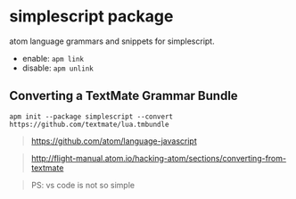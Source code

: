 # simplescript package

atom language grammars and snippets for simplescript.

- enable: `apm link`
- disable: `apm unlink`

## Converting a TextMate Grammar Bundle
```
apm init --package simplescript --convert https://github.com/textmate/lua.tmbundle
```
> https://github.com/atom/language-javascript

> http://flight-manual.atom.io/hacking-atom/sections/converting-from-textmate

> PS: vs code is not so simple
